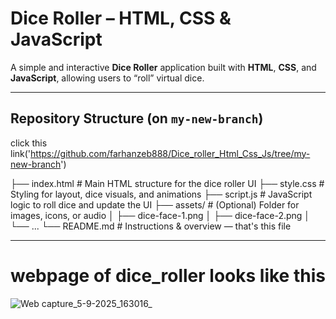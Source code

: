 # Dice Roller – HTML, CSS & JavaScript

A simple and interactive **Dice Roller** application built with **HTML**, **CSS**, and **JavaScript**, allowing users to “roll” virtual dice.

---

##  Repository Structure (on `my-new-branch`)
click this link('https://github.com/farhanzeb888/Dice_roller_Html_Css_Js/tree/my-new-branch')

├── index.html # Main HTML structure for the dice roller UI
├── style.css # Styling for layout, dice visuals, and animations
├── script.js # JavaScript logic to roll dice and update the UI
├── assets/ # (Optional) Folder for images, icons, or audio
│ ├── dice-face-1.png
│ ├── dice-face-2.png
│ └── ...
└── README.md # Instructions & overview — that's this file

---
# webpage of dice_roller looks like this
![Web capture_5-9-2025_163016_](https://github.com/user-attachments/assets/26f24488-bb02-47ae-91aa-6266094fdf63)







